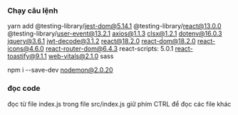 ### Chạy câu lệnh

yarn add @testing-library/jest-dom@5.14.1 @testing-library/react@13.0.0 @testing-library/user-event@13.2.1 axios@1.1.3 clsx@1.2.1 dotenv@16.0.3 jquery@3.6.1 jwt-decode@3.1.2 react@18.2.0 react-dom@18.2.0 react-icons@4.6.0 react-router-dom@6.4.3 react-scripts: 5.0.1 react-toastify@9.1.1 web-vitals@2.1.0 sass

npm i --save-dev nodemon@2.0.20

### đọc code

đọc từ file index.js trong file src/index.js giữ phím CTRL để đọc các file khác
